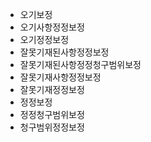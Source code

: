 - 오기보정
- 오기사항정정보정
- 오기정정보정
- 잘못기재된사항정정보정
- 잘못기재된사항정정청구범위보정
- 잘못기재사항정정보정
- 잘못기재정정보정
- 정정보정
- 정정청구범위보정
- 청구범위정정보정
